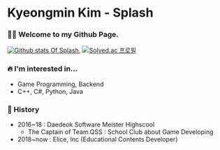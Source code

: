 # Kyeongmin Kim - Splash

### 🙌🏻 Welcome to my Github Page.

[![Github stats Of Splash.](https://github-readme-stats.vercel.app/api?username=usernameSplash&show_icons=true&theme=graywhite)](https://github.com/anuraghazra/github-readme-stats) 
[![Solved.ac
프로필](http://mazassumnida.wtf/api/mini/generate_badge?boj=leomessi)](https://solved.ac/{handle})

### 🔥 I'm interested in...

* Game Programming, Backend
* C++, C#, Python, Java

### 📖 History

* 2016~18 : Daedeok Software Meister Highscool
  * The Captain of Team.QSS : School Club about Game Developing
* 2018~now : Elice, Inc (Educational Contents Developer)
